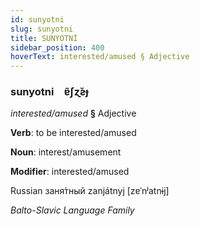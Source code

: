```yaml
---
id: sunyotni
slug: sunyotni
title: SUNYOTNİ
sidebar_position: 400
hoverText: interested/amused § Adjective
---
```


### sunyotni&emsp;<span kind="abugida">ɐ̃ʃɀ̆ƨɟ</span>

*interested/amused* **§** Adjective

**Verb**: to be interested/amused

**Noun**: interest/amusement

**Modifier**: interested/amused

Russian заня́тный zanjátnyj [zɐˈnʲatnɨj]

*Balto-Slavic Language Family*